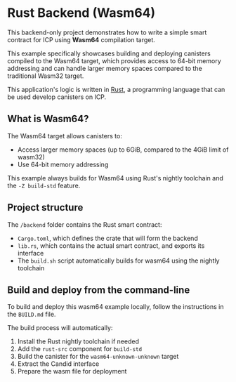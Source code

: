 # Rust Backend (Wasm64)

This backend-only project demonstrates how to write a simple smart contract for ICP using **Wasm64** compilation target.

This example specifically showcases building and deploying canisters compiled to the Wasm64 target, which provides access to 64-bit memory addressing and can handle larger memory spaces compared to the traditional Wasm32 target.

This application's logic is written in [Rust](https://internetcomputer.org/docs/building-apps/developer-tools/cdks/rust/intro-to-rust), a programming language that can be used develop canisters on ICP.

## What is Wasm64?

The Wasm64 target allows canisters to:
- Access larger memory spaces (up to 6GiB, compared to the 4GiB limit of wasm32)
- Use 64-bit memory addressing

This example always builds for Wasm64 using Rust's nightly toolchain and the `-Z build-std` feature.

## Project structure

The `/backend` folder contains the Rust smart contract:

- `Cargo.toml`, which defines the crate that will form the backend
- `lib.rs`, which contains the actual smart contract, and exports its interface
- The `build.sh` script automatically builds for wasm64 using the nightly toolchain

## Build and deploy from the command-line

To build and deploy this wasm64 example locally, follow the instructions in the `BUILD.md` file.

The build process will automatically:
1. Install the Rust nightly toolchain if needed
2. Add the `rust-src` component for `build-std`
3. Build the canister for the `wasm64-unknown-unknown` target
4. Extract the Candid interface
5. Prepare the wasm file for deployment

